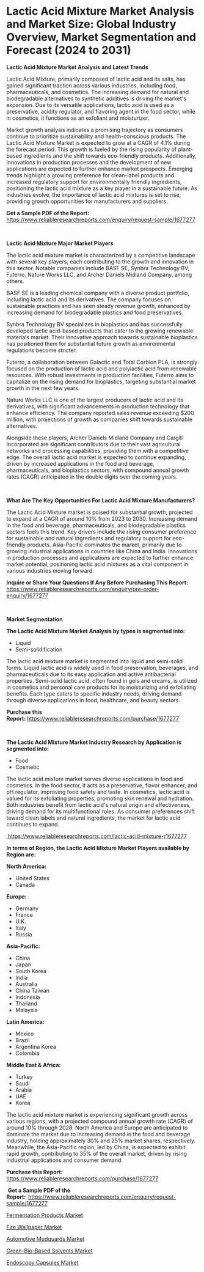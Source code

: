 <p><h1>Lactic Acid Mixture Market Analysis and Market Size: Global Industry Overview, Market Segmentation and Forecast (2024 to 2031)</h1></p><p><strong>Lactic Acid Mixture Market Analysis and Latest Trends</strong></p>
<p><p>Lactic Acid Mixture, primarily composed of lactic acid and its salts, has gained significant traction across various industries, including food, pharmaceuticals, and cosmetics. The increasing demand for natural and biodegradable alternatives to synthetic additives is driving the market's expansion. Due to its versatile applications, lactic acid is used as a preservative, acidity regulator, and flavoring agent in the food sector, while in cosmetics, it functions as an exfoliant and moisturizer.</p><p>Market growth analysis indicates a promising trajectory as consumers continue to prioritize sustainability and health-conscious products. The Lactic Acid Mixture Market is expected to grow at a CAGR of 4.1% during the forecast period. This growth is fueled by the rising popularity of plant-based ingredients and the shift towards eco-friendly products. Additionally, innovations in production processes and the development of new applications are expected to further enhance market prospects. Emerging trends highlight a growing preference for clean-label products and increased regulatory support for environmentally friendly ingredients, positioning the lactic acid mixture as a key player in a sustainable future. As industries evolve, the importance of lactic acid mixtures is set to rise, providing growth opportunities for manufacturers and suppliers.</p></p>
<p><strong>Get a Sample PDF of the Report:&nbsp;</strong> <a href="https://www.reliableresearchreports.com/enquiry/request-sample/1677277?utm_campaign=3&utm_medium=2&utm_source=Github&utm_content=ia&utm_term=11122024&utm_id=lactic-acid-mixture">https://www.reliableresearchreports.com/enquiry/request-sample/1677277</a></p>
<p>&nbsp;</p>
<p><strong>Lactic Acid Mixture Major Market Players</strong></p>
<p><p>The lactic acid mixture market is characterized by a competitive landscape with several key players, each contributing to the growth and innovation in this sector. Notable companies include BASF SE, Synbra Technology BV, Futerro, Nature Works LLC, and Archer Daniels Midland Company, among others.</p><p>BASF SE is a leading chemical company with a diverse product portfolio, including lactic acid and its derivatives. The company focuses on sustainable practices and has seen steady revenue growth, enhanced by increasing demand for biodegradable plastics and food preservatives.</p><p>Synbra Technology BV specializes in bioplastics and has successfully developed lactic acid-based products that cater to the growing renewable materials market. Their innovative approach towards sustainable bioplastics has positioned them for substantial future growth as environmental regulations become stricter.</p><p>Futerro, a collaboration between Galactic and Total Corbion PLA, is strongly focused on the production of lactic acid and polylactic acid from renewable resources. With robust investments in production facilities, Futerro aims to capitalize on the rising demand for bioplastics, targeting substantial market growth in the next few years.</p><p>Nature Works LLC is one of the largest producers of lactic acid and its derivatives, with significant advancements in production technology that enhance efficiency. The company reported sales revenue exceeding $200 million, with projections of growth as companies shift towards sustainable alternatives.</p><p>Alongside these players, Archer Daniels Midland Company and Cargill Incorporated are significant contributors due to their vast agricultural networks and processing capabilities, providing them with a competitive edge. The overall lactic acid market is expected to continue expanding, driven by increased applications in the food and beverage, pharmaceuticals, and bioplastics sectors, with compound annual growth rates (CAGR) anticipated in the double digits over the coming years.</p></p>
<p>&nbsp;</p>
<p><strong>What Are The Key Opportunities For Lactic Acid Mixture Manufacturers?</strong></p>
<p><p>The Lactic Acid Mixture market is poised for substantial growth, projected to expand at a CAGR of around 10% from 2023 to 2030. Increasing demand in the food and beverage, pharmaceuticals, and biodegradable plastics sectors fuels this trend. Key drivers include the rising consumer preference for sustainable and natural ingredients and regulatory support for eco-friendly products. Asia-Pacific dominates the market, primarily due to growing industrial applications in countries like China and India. Innovations in production processes and applications are expected to further enhance market potential, positioning lactic acid mixtures as a vital component in various industries moving forward.</p></p>
<p><strong>Inquire or Share Your Questions If Any Before Purchasing This Report:</strong> <a href="https://www.reliableresearchreports.com/enquiry/pre-order-enquiry/1677277?utm_campaign=3&utm_medium=2&utm_source=Github&utm_content=ia&utm_term=11122024&utm_id=lactic-acid-mixture">https://www.reliableresearchreports.com/enquiry/pre-order-enquiry/1677277</a></p>
<p>&nbsp;</p>
<p><strong>Market Segmentation</strong></p>
<p><strong>The Lactic Acid Mixture Market Analysis by types is segmented into:</strong></p>
<p><ul><li>Liquid</li><li>Semi-solidification</li></ul></p>
<p><p>The lactic acid mixture market is segmented into liquid and semi-solid forms. Liquid lactic acid is widely used in food preservation, beverages, and pharmaceuticals due to its easy application and active antibacterial properties. Semi-solid lactic acid, often found in gels and creams, is utilized in cosmetics and personal care products for its moisturizing and exfoliating benefits. Each type caters to specific industry needs, driving demand through diverse applications in food, healthcare, and beauty sectors.</p></p>
<p><strong>Purchase this Report:&nbsp;</strong><a href="https://www.reliableresearchreports.com/purchase/1677277?utm_campaign=3&utm_medium=2&utm_source=Github&utm_content=ia&utm_term=11122024&utm_id=lactic-acid-mixture">https://www.reliableresearchreports.com/purchase/1677277</a></p>
<p>&nbsp;</p>
<p><strong>The Lactic Acid Mixture Market Industry Research by Application is segmented into:</strong></p>
<p><ul><li>Food</li><li>Cosmetic</li></ul></p>
<p><p>The lactic acid mixture market serves diverse applications in food and cosmetics. In the food sector, it acts as a preservative, flavor enhancer, and pH regulator, improving food safety and taste. In cosmetics, lactic acid is valued for its exfoliating properties, promoting skin renewal and hydration. Both industries benefit from lactic acid's natural origin and effectiveness, driving demand for its multifunctional roles. As consumer preferences shift toward clean labels and natural ingredients, the market for lactic acid continues to expand.</p></p>
<p><a href="https://www.reliableresearchreports.com/lactic-acid-mixture-r1677277?utm_campaign=3&utm_medium=2&utm_source=Github&utm_content=ia&utm_term=11122024&utm_id=lactic-acid-mixture">&nbsp;https://www.reliableresearchreports.com/lactic-acid-mixture-r1677277</a></p>
<p><strong>In terms of Region, the Lactic Acid Mixture Market Players available by Region are:</strong></p>
<p>
    <p> <strong> North America: </strong>
        <ul>
            <li>United States</li>
            <li>Canada</li>
        </ul>
        </p> 
    <p> <strong> Europe: </strong>
        <ul>
            <li>Germany</li>
            <li>France</li>
            <li>U.K.</li>
            <li>Italy</li>
            <li>Russia</li>
        </ul>
        </p> 
    <p> <strong> Asia-Pacific: </strong>
        <ul>
            <li>China</li>
            <li>Japan</li>
            <li>South Korea</li>
            <li>India</li>
            <li>Australia</li>
            <li>China Taiwan</li>
            <li>Indonesia</li>
            <li>Thailand</li>
            <li>Malaysia</li>
        </ul>
        </p> 
    <p> <strong> Latin America: </strong>
        <ul>
            <li>Mexico</li>
            <li>Brazil</li>
            <li>Argentina Korea</li>
            <li>Colombia</li>
        </ul>
        </p> 
    <p> <strong> Middle East & Africa: </strong>
        <ul>
            <li>Turkey</li>
            <li>Saudi</li>
            <li>Arabia</li>
            <li>UAE</li>
            <li>Korea</li>
        </ul>
    </p>
    </p>
<p><p>The lactic acid mixture market is experiencing significant growth across various regions, with a projected compound annual growth rate (CAGR) of around 10% through 2028. North America and Europe are anticipated to dominate the market due to increasing demand in the food and beverage industry, holding approximately 30% and 25% market shares, respectively. Meanwhile, the Asia-Pacific region, led by China, is expected to exhibit rapid growth, contributing to 35% of the overall market, driven by rising industrial applications and consumer demand.</p></p>
<p><strong>Purchase this Report: </strong><a href="https://www.reliableresearchreports.com/purchase/1677277?utm_campaign=3&utm_medium=2&utm_source=Github&utm_content=ia&utm_term=11122024&utm_id=lactic-acid-mixture">https://www.reliableresearchreports.com/purchase/1677277</a></p>
<p>&nbsp;<strong>Get a Sample PDF of the Report:&nbsp;&nbsp;</strong><a href="https://www.reliableresearchreports.com/enquiry/request-sample/1677277?utm_campaign=3&utm_medium=2&utm_source=Github&utm_content=ia&utm_term=11122024&utm_id=lactic-acid-mixture">https://www.reliableresearchreports.com/enquiry/request-sample/1677277</a></p>
<p><strong></strong></p>
<p><p><a href="https://github.com/gulaimolin/Market-Research-Report-List-6/blob/main/fermentation-products-market.md?utm_campaign=3&utm_medium=2&utm_source=Github&utm_content=ia&utm_term=11122024&utm_id=lactic-acid-mixture">Fermentation Products Market</a></p><p><a href="https://www.linkedin.com/pulse/insights-fire-wallpaper-industry-market-financial-status-sbihe?utm_campaign=3&utm_medium=2&utm_source=Github&utm_content=ia&utm_term=11122024&utm_id=lactic-acid-mixture">Fire Wallpaper Market</a></p><p><a href="https://www.linkedin.com/pulse/comprehensive-evaluation-sustainability-automotive-3nmre?utm_campaign=3&utm_medium=2&utm_source=Github&utm_content=ia&utm_term=11122024&utm_id=lactic-acid-mixture">Automotive Mudguards Market</a></p><p><a href="https://github.com/mauripalmi/Market-Research-Report-List-5/blob/main/green-bio-based-solvents-market.md?utm_campaign=3&utm_medium=2&utm_source=Github&utm_content=ia&utm_term=11122024&utm_id=lactic-acid-mixture">Green-Bio-Based Solvents Market</a></p><p><a href="https://www.linkedin.com/pulse/endoscopy-capsules-market-analysis-shows-detailed-trends-rrhre?utm_campaign=3&utm_medium=2&utm_source=Github&utm_content=ia&utm_term=11122024&utm_id=lactic-acid-mixture">Endoscopy Capsules Market</a></p></p>